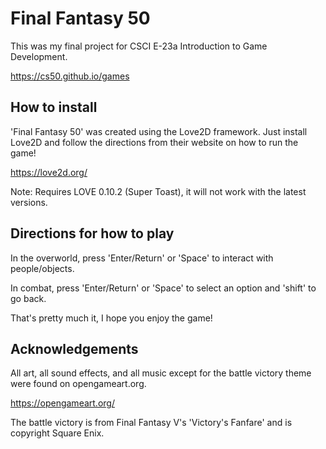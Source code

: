 # Final Fantasy 50

This was my final project for CSCI E-23a Introduction to Game Development.

https://cs50.github.io/games

## How to install

'Final Fantasy 50' was created using the Love2D framework.
Just install Love2D and follow the directions from their website on how to run the game!

https://love2d.org/

Note: Requires LOVE 0.10.2 (Super Toast), it will not work with the latest versions.

## Directions for how to play

In the overworld, press 'Enter/Return' or 'Space' to interact with people/objects.

In combat, press 'Enter/Return' or 'Space' to select an option and 'shift' to go back.

That's pretty much it, I hope you enjoy the game!

## Acknowledgements

All art, all sound effects, and all music except for the battle victory theme were found on opengameart.org.

https://opengameart.org/

The battle victory is from Final Fantasy V's 'Victory's Fanfare' and is copyright Square Enix.

